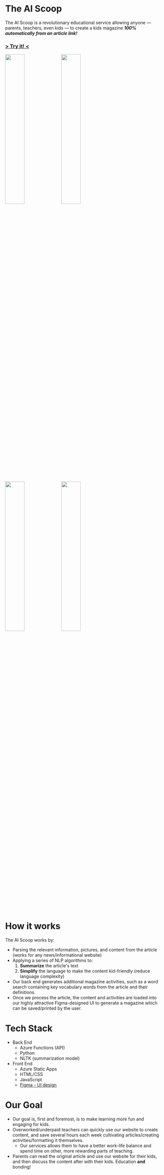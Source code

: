 # The AI Scoop
The AI Scoop is a revolutionary educational service allowing anyone — parents, teachers, even kids — to create a kids magazine ***100% automatically from an article link!***

### [**> Try it! <**](https://thankful-mushroom-052c89e0f.azurestaticapps.net/)

<img src='https://i.imgur.com/WUq9Wcr.jpeg' width='35%'/> <img src='https://i.imgur.com/jX3LeJs.png' width='35%'/>
<img src='https://i.imgur.com/IXhPHTg.png' width='35%'/> <img src='https://i.imgur.com/Dhfnz1V.png' width='35%'/>

# How it works
The AI Scoop works by:
* Parsing the relevant information, pictures, and content from the article (works for any news/informational website)
* Applying a series of NLP algorithms to:
  1. **Summarize** the article's text
  2. **Simplify** the language to make the content kid-friendly (reduce language complexity)
* Our back end generates additional magazine activities, such as a word search containing key vocabulary words from the article and their definitions.
* Once we process the article, the content and activities are loaded into our highly attractive Figma-designed UI to generate a magazine which can be saved/printed by the user.


# Tech Stack
* Back End
   * Azure Functions (API)
   * Python
   * NLTK (summarization model)
* Front End
   * Azure Static Apps
   * HTML/CSS
   * JavaScript
   * [Figma - UI design](https://www.figma.com/file/eCmkwD7tTCFbwKDG1F1aU1/The-AI-Scoop-Frontend-Design?node-id=0%3A1)

# Our Goal
* Our goal is, first and foremost, is to make learning more fun and engaging for kids.
* Overworked/underpaid teachers can quickly use our website to create content, and save several hours each week cultivating articles/creating activities/formatting it themselves.
   * Our services allows them to have a better work-life balance and spend time on other, more rewarding parts of teaching.
* Parents can read the original article and use our website for their kids, and then discuss the content after with their kids. Education **and** bonding!
